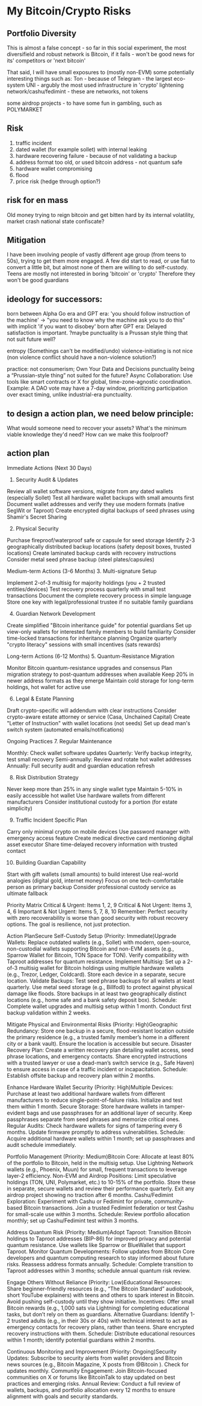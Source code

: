 # My Bitcoin/Crypto Risks

## Portfolio Diversity

This is almost a false concept - so far in this social experiment, the most diversifield and robust network is Bitcoin, if it fails - won't be good news for its' competitors or 'next bitcoin'

That said, I will have small exposures to (mostly non-EVM) some potentially interesting things such as:
Ton - because of Telegram - the largest eco-system
UNI - argubly the most used infrastructure in 'crypto'
lightening network/cashu/fedimint - these are networks, not tokens

some airdrop projects - to have some fun in gambling, such as POLYMARKET


## Risk
1. traffic incident
2. dated wallet (for example sollet) with internal leaking
3. hardware recovering failure - because of not validating a backup
4. address format too old, or used bitcoin address - not quantum safe
5. hardware wallet compromising
6. flood
7. price risk (hedge through option?)

## risk for en mass
Old money trying to reign bitcoin and get bitten hard by its internal volatility, market crash
national state confiscate?

## Mitigation

I have been involving people of vastly different age group (from teens to 50s), trying to get them more engaged. A few did start to read, or use fiat to convert a little bit, but almost none of them are willing to do self-custody.
Teens are mostly not interested in boring 'bitcoin' or 'crypto'
Therefore they won't be good guardians

## ideology for successors:
born between Alpha Go era and GPT era: 'you should follow instruction of the machine' -> "you need to know why the machine ask you to do this" with implicit 'if you want to disobey'
born after GPT era: Delayed satisfaction is important.  ?maybe punctuality is a Prussan style thing that not suit future well?

entropy (Somethings can't be modified/undo)
violence-initiating is not nice (non violence conflict should have a non-violence solution?)

practice: not consumerism;
Own Your Data and Decisions
punctuality being a “Prussian-style thing” not suited for the future?
Async Collaboration: Use tools like smart contracts or X for global, time-zone-agnostic coordination.
Example: A DAO vote may have a 7-day window, prioritizing participation over exact timing, unlike industrial-era punctuality.





## to design a action plan, we need below principle:

What would someone need to recover your assets?
What's the minimum viable knowledge they'd need?
How can we make this foolproof?

## action plan

Immediate Actions (Next 30 Days)
1. Security Audit & Updates

 Review all wallet software versions, migrate from any dated wallets (especially Sollet)
 Test all hardware wallet backups with small amounts first
 Document wallet addresses and verify they use modern formats (native SegWit or Taproot)
 Create encrypted digital backups of seed phrases using Shamir's Secret Sharing

2. Physical Security

 Purchase fireproof/waterproof safe or capsule for seed storage
 Identify 2-3 geographically distributed backup locations (safety deposit boxes, trusted locations)
 Create laminated backup cards with recovery instructions
 Consider metal seed phrase backup (steel plates/capsules)

Medium-term Actions (3-6 Months)
3. Multi-signature Setup

 Implement 2-of-3 multisig for majority holdings (you + 2 trusted entities/devices)
 Test recovery process quarterly with small test transactions
 Document the complete recovery process in simple language
 Store one key with legal/professional trustee if no suitable family guardians

4. Guardian Network Development

 Create simplified "Bitcoin inheritance guide" for potential guardians
 Set up view-only wallets for interested family members to build familiarity
 Consider time-locked transactions for inheritance planning
 Organize quarterly "crypto literacy" sessions with small incentives (sats rewards)

Long-term Actions (6-12 Months)
5. Quantum-Resistance Migration

 Monitor Bitcoin quantum-resistance upgrades and consensus
 Plan migration strategy to post-quantum addresses when available
 Keep 20% in newer address formats as they emerge
 Maintain cold storage for long-term holdings, hot wallet for active use

6. Legal & Estate Planning

 Draft crypto-specific will addendum with clear instructions
 Consider crypto-aware estate attorney or service (Casa, Unchained Capital)
 Create "Letter of Instruction" with wallet locations (not seeds)
 Set up dead man's switch system (automated emails/notifications)

Ongoing Practices
7. Regular Maintenance

 Monthly: Check wallet software updates
 Quarterly: Verify backup integrity, test small recovery
 Semi-annually: Review and rotate hot wallet addresses
 Annually: Full security audit and guardian education refresh

8. Risk Distribution Strategy

 Never keep more than 25% in any single wallet type
 Maintain 5-10% in easily accessible hot wallet
 Use hardware wallets from different manufacturers
 Consider institutional custody for a portion (for estate simplicity)

9. Traffic Incident Specific Plan

 Carry only minimal crypto on mobile devices
 Use password manager with emergency access feature
 Create medical directive card mentioning digital asset executor
 Share time-delayed recovery information with trusted contact

10. Building Guardian Capability

 Start with gift wallets (small amounts) to build interest
 Use real-world analogies (digital gold, internet money)
 Focus on one tech-comfortable person as primary backup
 Consider professional custody service as ultimate fallback

Priority Matrix
Critical & Urgent: Items 1, 2, 9
Critical & Not Urgent: Items 3, 4, 6
Important & Not Urgent: Items 5, 7, 8, 10
Remember: Perfect security with zero recoverability is worse than good security with robust recovery options. The goal is resilience, not just protection.

Action PlanSecure Self-Custody Setup (Priority: Immediate)Upgrade Wallets: Replace outdated wallets (e.g., Sollet) with modern, open-source, non-custodial wallets supporting Bitcoin and non-EVM assets (e.g., Sparrow Wallet for Bitcoin, TON Space for TON). Verify compatibility with Taproot addresses for quantum resistance.
Implement Multisig: Set up a 2-of-3 multisig wallet for Bitcoin holdings using multiple hardware wallets (e.g., Trezor, Ledger, Coldcard). Store each device in a separate, secure location.
Validate Backups: Test seed phrase backups for all wallets at least quarterly. Use metal seed storage (e.g., Billfodl) to protect against physical damage like floods. Store backups in at least two geographically distinct locations (e.g., home safe and a bank safety deposit box).
Schedule: Complete wallet upgrades and multisig setup within 1 month. Conduct first backup validation within 2 weeks.

Mitigate Physical and Environmental Risks (Priority: High)Geographic Redundancy: Store one backup in a secure, flood-resistant location outside the primary residence (e.g., a trusted family member’s home in a different city or a bank vault). Ensure the location is accessible but secure.
Disaster Recovery Plan: Create a written recovery plan detailing wallet access, seed phrase locations, and emergency contacts. Share encrypted instructions with a trusted lawyer or use a dead-man’s switch service (e.g., Safe Haven) to ensure access in case of a traffic incident or incapacitation.
Schedule: Establish offsite backup and recovery plan within 2 months.

Enhance Hardware Wallet Security (Priority: High)Multiple Devices: Purchase at least two additional hardware wallets from different manufacturers to reduce single-point-of-failure risks. Initialize and test them within 1 month.
Secure Storage: Store hardware wallets in tamper-evident bags and use passphrases for an additional layer of security. Keep passphrases separate from seed phrases and memorize critical ones.
Regular Audits: Check hardware wallets for signs of tampering every 6 months. Update firmware promptly to address vulnerabilities.
Schedule: Acquire additional hardware wallets within 1 month; set up passphrases and audit schedule immediately.

Portfolio Management (Priority: Medium)Bitcoin Core: Allocate at least 80% of the portfolio to Bitcoin, held in the multisig setup. Use Lightning Network wallets (e.g., Phoenix, Muun) for small, frequent transactions to leverage layer-2 efficiency.
Non-EVM and Airdrop Positions: Limit speculative holdings (TON, UNI, Polymarket, etc.) to 10-15% of the portfolio. Store these in separate, secure wallets and review their performance quarterly. Exit any airdrop project showing no traction after 6 months.
Cashu/Fedimint Exploration: Experiment with Cashu or Fedimint for private, community-based Bitcoin transactions. Join a trusted Fedimint federation or test Cashu for small-scale use within 3 months.
Schedule: Review portfolio allocation monthly; set up Cashu/Fedimint test within 3 months.

Address Quantum Risk (Priority: Medium)Adopt Taproot: Transition Bitcoin holdings to Taproot addresses (BIP-86) for improved privacy and potential quantum resistance. Use wallets like Sparrow or BlueWallet that support Taproot.
Monitor Quantum Developments: Follow updates from Bitcoin Core developers and quantum computing research to stay informed about future risks. Reassess address formats annually.
Schedule: Complete transition to Taproot addresses within 3 months; schedule annual quantum risk review.

Engage Others Without Reliance (Priority: Low)Educational Resources: Share beginner-friendly resources (e.g., “The Bitcoin Standard” audiobook, short YouTube explainers) with teens and others to spark interest in Bitcoin. Avoid pushing self-custody until they show initiative.
Incentives: Offer small Bitcoin rewards (e.g., 1,000 sats via Lightning) for completing educational tasks, but don’t rely on them as guardians.
Alternative Guardians: Identify 1-2 trusted adults (e.g., in their 30s or 40s) with technical interest to act as emergency contacts for recovery plans, rather than teens. Share encrypted recovery instructions with them.
Schedule: Distribute educational resources within 1 month; identify potential guardians within 2 months.

Continuous Monitoring and Improvement (Priority: Ongoing)Security Updates: Subscribe to security alerts from wallet providers and Bitcoin news sources (e.g., Bitcoin Magazine, X posts from @Bitcoin
). Check for updates monthly.
Community Engagement: Join Bitcoin-focused communities on X or forums like BitcoinTalk to stay updated on best practices and emerging risks.
Annual Review: Conduct a full review of wallets, backups, and portfolio allocation every 12 months to ensure alignment with goals and security standards.


